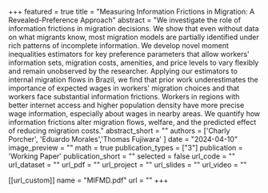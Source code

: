 
+++
featured = true
title = "Measuring Information Frictions in Migration: A Revealed-Preference Approach"
abstract = "We investigate the role of information frictions in migration decisions. We show that even without data on what migrants know, most migration models are partially identified under rich patterns of incomplete information. We develop novel moment inequalities estimators for key preference parameters that allow workers' information sets, migration costs, amenities, and price levels to vary flexibly and remain unobserved by the researcher. Applying our estimators to internal migration flows in Brazil, we find that prior work underestimates the importance of expected wages in workers' migration choices and that workers face substantial information frictions. Workers in regions with better internet access and higher population density have more precise wage information, especially about wages in nearby areas. We quantify how information frictions alter migration flows, welfare, and the predicted effect of reducing migration costs."
abstract_short = ""
authors = ['Charly Porcher', 'Eduardo Morales','Thomas Fujiwara' ]
date = "2024-04-10"
image_preview = ""
math = true
publication_types = ["3"]
publication = 'Working Paper'
publication_short = ""
selected = false
url_code = ""
url_dataset = ""
url_pdf = ""
url_project = ""
url_slides = ""
url_video = ""

[[url_custom]]
name = "MIFMD.pdf"
url = ""
+++
